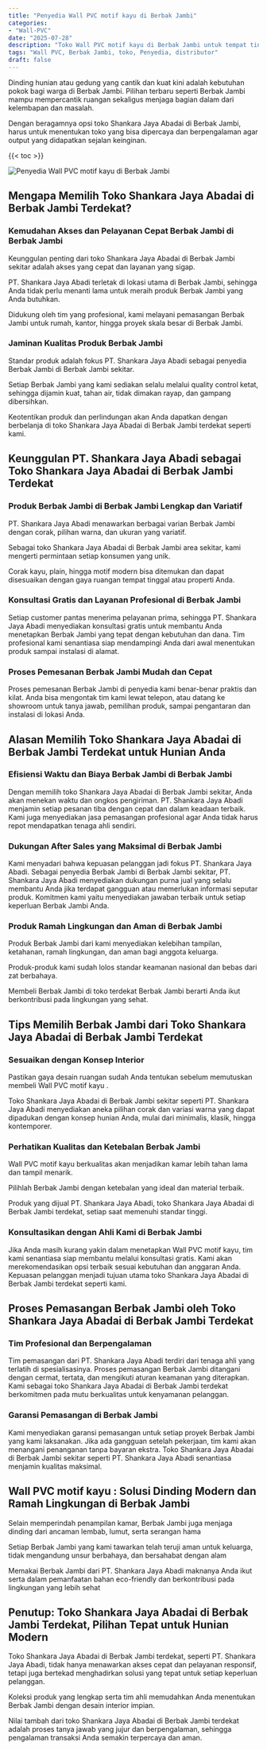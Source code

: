 ```yaml
---
title: "Penyedia Wall PVC motif kayu di Berbak Jambi"
categories: 
- "Wall-PVC"
date: "2025-07-28"
description: "Toko Wall PVC motif kayu di Berbak Jambi untuk tempat tinggal, kantor, serta ritel. Panel berkualitas, beragam motif, variasi warna menarik, dengan jasa pemasangan ditangani oleh tim ahli serta jaminan resmi!|Jasa penjualan Wall PVC motif kayu di Berbak Jambi untuk keperluan hunian, kantor, maupun toko, dengan panel terbaik dan pemasangan oleh tenaga ahli ahli serta jaminan resmi.|Pilihan Wall PVC motif kayu di Berbak Jambi yang andal untuk tempat tinggal, kantor, serta gerai, bersama material unggulan dan instalasi ditangani oleh teknisi berpengalaman dan garansi resmi.|Distribusi Wall PVC motif kayu di Berbak Jambi bagi hunian, kantor, serta toko, beserta panel terbaik dan pemasangan dikerjakan oleh tim ahli, dilengkapi dengan garansi resmi.}"
tags: "Wall PVC, Berbak Jambi, toko, Penyedia, distributor"
draft: false
---
```


Dinding hunian atau gedung yang cantik dan kuat kini adalah kebutuhan pokok bagi warga di Berbak Jambi. Pilihan terbaru seperti Berbak Jambi mampu mempercantik ruangan sekaligus menjaga bagian dalam dari kelembapan dan masalah.

Dengan beragamnya opsi toko Shankara Jaya Abadai di Berbak Jambi, harus untuk menentukan toko yang bisa dipercaya dan berpengalaman agar output yang didapatkan sejalan keinginan.

{{< toc >}}

![Penyedia Wall PVC motif kayu di Berbak Jambi](/images/Wall-PVC/Penyedia-Wall-PVC-motif-kayu-di-Berbak-Jambi.png)


## Mengapa Memilih Toko Shankara Jaya Abadai di Berbak Jambi Terdekat?

### Kemudahan Akses dan Pelayanan Cepat Berbak Jambi di Berbak Jambi

Keunggulan penting dari toko Shankara Jaya Abadai di Berbak Jambi sekitar adalah akses yang cepat dan layanan yang sigap.

PT. Shankara Jaya Abadi terletak di lokasi utama di Berbak Jambi, sehingga Anda tidak perlu menanti lama untuk meraih produk Berbak Jambi yang Anda butuhkan.

Didukung oleh tim yang profesional, kami melayani pemasangan Berbak Jambi untuk rumah, kantor, hingga proyek skala besar di Berbak Jambi.

### Jaminan Kualitas Produk Berbak Jambi

Standar produk adalah fokus PT. Shankara Jaya Abadi sebagai penyedia Berbak Jambi di Berbak Jambi sekitar.

Setiap Berbak Jambi yang kami sediakan selalu melalui quality control ketat, sehingga dijamin kuat, tahan air, tidak dimakan rayap, dan gampang dibersihkan.

Keotentikan produk dan perlindungan akan Anda dapatkan dengan berbelanja di toko Shankara Jaya Abadai di Berbak Jambi terdekat seperti kami.

## Keunggulan PT. Shankara Jaya Abadi sebagai Toko Shankara Jaya Abadai di Berbak Jambi Terdekat

### Produk Berbak Jambi di Berbak Jambi Lengkap dan Variatif

PT. Shankara Jaya Abadi menawarkan berbagai varian Berbak Jambi dengan corak, pilihan warna, dan ukuran yang variatif.

Sebagai toko Shankara Jaya Abadai di Berbak Jambi area sekitar, kami mengerti permintaan setiap konsumen yang unik.

Corak kayu, plain, hingga motif modern bisa ditemukan dan dapat disesuaikan dengan gaya ruangan tempat tinggal atau properti Anda.

### Konsultasi Gratis dan Layanan Profesional di Berbak Jambi

Setiap customer pantas menerima pelayanan prima, sehingga PT. Shankara Jaya Abadi menyediakan konsultasi gratis untuk membantu Anda menetapkan Berbak Jambi yang tepat dengan kebutuhan dan dana. Tim profesional kami senantiasa siap mendampingi Anda dari awal menentukan produk sampai instalasi di alamat.

### Proses Pemesanan Berbak Jambi Mudah dan Cepat

Proses pemesanan Berbak Jambi di penyedia kami benar-benar praktis dan kilat. Anda bisa mengontak tim kami lewat telepon, atau datang ke showroom untuk tanya jawab, pemilihan produk, sampai pengantaran dan instalasi di lokasi Anda.

## Alasan Memilih Toko Shankara Jaya Abadai di Berbak Jambi Terdekat untuk Hunian Anda

### Efisiensi Waktu dan Biaya Berbak Jambi di Berbak Jambi

Dengan memilih toko Shankara Jaya Abadai di Berbak Jambi sekitar, Anda akan menekan waktu dan ongkos pengiriman. PT. Shankara Jaya Abadi menjamin setiap pesanan tiba dengan cepat dan dalam keadaan terbaik. Kami juga menyediakan jasa pemasangan profesional agar Anda tidak harus repot mendapatkan tenaga ahli sendiri.

### Dukungan After Sales yang Maksimal di Berbak Jambi

Kami menyadari bahwa kepuasan pelanggan jadi fokus PT. Shankara Jaya Abadi. Sebagai penyedia Berbak Jambi di Berbak Jambi sekitar, PT. Shankara Jaya Abadi menyediakan dukungan purna jual yang selalu membantu Anda jika terdapat gangguan atau memerlukan informasi seputar produk. Komitmen kami yaitu menyediakan jawaban terbaik untuk setiap keperluan Berbak Jambi Anda.

### Produk Ramah Lingkungan dan Aman di Berbak Jambi

Produk Berbak Jambi dari kami menyediakan kelebihan tampilan, ketahanan, ramah lingkungan, dan aman bagi anggota keluarga.

Produk-produk kami sudah lolos standar keamanan nasional dan bebas dari zat berbahaya.

Membeli Berbak Jambi di toko terdekat Berbak Jambi berarti Anda ikut berkontribusi pada lingkungan yang sehat.

## Tips Memilih Berbak Jambi dari Toko Shankara Jaya Abadai di Berbak Jambi Terdekat

### Sesuaikan dengan Konsep Interior 

Pastikan gaya desain ruangan sudah Anda tentukan sebelum memutuskan membeli  Wall PVC motif kayu .

Toko Shankara Jaya Abadai di Berbak Jambi sekitar seperti PT. Shankara Jaya Abadi menyediakan aneka pilihan corak dan variasi warna yang dapat dipadukan dengan konsep hunian Anda, mulai dari minimalis, klasik, hingga kontemporer.

### Perhatikan Kualitas dan Ketebalan Berbak Jambi

 Wall PVC motif kayu  berkualitas akan menjadikan kamar lebih tahan lama dan tampil menarik.

Pilihlah Berbak Jambi dengan ketebalan yang ideal dan material terbaik.

Produk yang dijual PT. Shankara Jaya Abadi, toko Shankara Jaya Abadai di Berbak Jambi terdekat, setiap saat memenuhi standar tinggi.

### Konsultasikan dengan Ahli Kami di Berbak Jambi

Jika Anda masih kurang yakin dalam menetapkan Wall PVC motif kayu, tim kami senantiasa siap membantu melalui konsultasi gratis. Kami akan merekomendasikan opsi terbaik sesuai kebutuhan dan anggaran Anda. Kepuasan pelanggan menjadi tujuan utama toko Shankara Jaya Abadai di Berbak Jambi terdekat seperti kami.

## Proses Pemasangan Berbak Jambi oleh Toko Shankara Jaya Abadai di Berbak Jambi Terdekat

### Tim Profesional dan Berpengalaman

Tim pemasangan dari PT. Shankara Jaya Abadi terdiri dari tenaga ahli yang terlatih di spesialisasinya. Proses pemasangan Berbak Jambi ditangani dengan cermat, tertata, dan mengikuti aturan keamanan yang diterapkan. Kami sebagai toko Shankara Jaya Abadai di Berbak Jambi terdekat berkomitmen pada mutu berkualitas untuk kenyamanan pelanggan.

### Garansi Pemasangan di Berbak Jambi

Kami menyediakan garansi pemasangan untuk setiap proyek Berbak Jambi yang kami laksanakan. Jika ada gangguan setelah pekerjaan, tim kami akan menangani penanganan tanpa bayaran ekstra. Toko Shankara Jaya Abadai di Berbak Jambi sekitar seperti PT. Shankara Jaya Abadi senantiasa menjamin kualitas maksimal.

##  Wall PVC motif kayu : Solusi Dinding Modern dan Ramah Lingkungan di Berbak Jambi

Selain memperindah penampilan kamar, Berbak Jambi juga menjaga dinding dari ancaman lembab, lumut, serta serangan hama

Setiap Berbak Jambi yang kami tawarkan telah teruji aman untuk keluarga, tidak mengandung unsur berbahaya, dan bersahabat dengan alam

Memakai Berbak Jambi dari PT. Shankara Jaya Abadi maknanya Anda ikut serta dalam pemanfaatan bahan eco-friendly dan berkontribusi pada lingkungan yang lebih sehat

## Penutup: Toko Shankara Jaya Abadai di Berbak Jambi Terdekat, Pilihan Tepat untuk Hunian Modern

Toko Shankara Jaya Abadai di Berbak Jambi terdekat, seperti PT. Shankara Jaya Abadi, tidak hanya menawarkan akses cepat dan pelayanan responsif, tetapi juga bertekad menghadirkan solusi yang tepat untuk setiap keperluan pelanggan.

Koleksi produk yang lengkap serta tim ahli memudahkan Anda menentukan Berbak Jambi dengan desain interior impian.

Nilai tambah dari toko Shankara Jaya Abadai di Berbak Jambi terdekat adalah proses tanya jawab yang jujur dan berpengalaman, sehingga pengalaman transaksi Anda semakin terpercaya dan aman.
